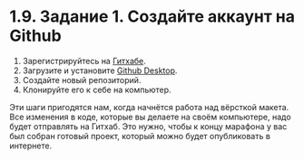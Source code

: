 # 1.9. Задание 1. Создайте аккаунт на Github

1. Зарегистрируйтесь на [Гитхабе](https://github.com/).
2. Загрузите и установите [Github Desktop](https://desktop.github.com/).
3. Создайте новый репозиторий.
4. Клонируйте его к себе на компьютер.

Эти шаги пригодятся нам, когда начнётся работа над вёрсткой макета. Все изменения в коде, которые вы делаете на своём компьютере, надо будет отправлять на Гитхаб. Это нужно, чтобы к концу марафона у вас был собран готовый проект, который можно будет опубликовать в интернете.
